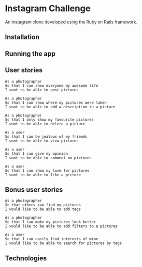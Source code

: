 Instagram Challenge
===================

An instagram clone developed using the Ruby on Rails framework.

Installation
------------

Running the app
---------------

User stories
------------
```
As a photographer
So that I can show everyone my awesome life
I want to be able to post pictures

As a photographer
So that I can show where my pictures were taken
I want to be able to add a description to a picture

As a photographer
So that I only show my favourite pictures
I want to be able to delete a picture
```
```
As a user
So that I can be jealous of my friends
I want to be able to view pictures

As a user
So that I can give my opinion
I want to be able to comment on pictures

As a user
So that I can show my love for pictures
I want to be able to like a picture

```

Bonus user stories
------------------
```
As a photographer
So that others can find my pictures
I would like to be able to add tags

As a photographer
So that I can make my pictures look better
I would like to be able to add filters to a pictures

As a user
So that I can easily find interests of mine
I would like to be able to search for pictures by tags
```

Technologies
------------
